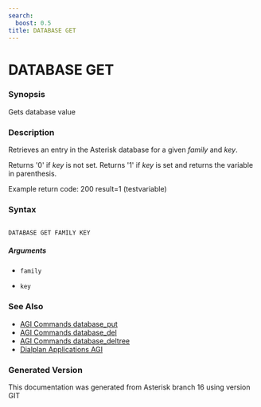 ```yaml
---
search:
  boost: 0.5
title: DATABASE GET
---
```


# DATABASE GET

### Synopsis

Gets database value

### Description

Retrieves an entry in the Asterisk database for a given _family_ and _key_.<br>

Returns '0' if _key_ is not set. Returns '1' if _key_ is set and returns the variable in parenthesis.<br>

Example return code: 200 result=1 (testvariable)<br>


### Syntax


```

DATABASE GET FAMILY KEY 
```
##### Arguments


* `family`

* `key`

### See Also

* [AGI Commands database_put](/Asterisk_16_Documentation/API_Documentation/AGI_Commands/database_put)
* [AGI Commands database_del](/Asterisk_16_Documentation/API_Documentation/AGI_Commands/database_del)
* [AGI Commands database_deltree](/Asterisk_16_Documentation/API_Documentation/AGI_Commands/database_deltree)
* [Dialplan Applications AGI](/Asterisk_16_Documentation/API_Documentation/Dialplan_Applications/AGI)


### Generated Version

This documentation was generated from Asterisk branch 16 using version GIT 
